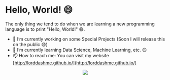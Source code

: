 <!--
**LordDashMe/LordDashMe** is a ✨ _special_ ✨ repository because its `README.md` (this file) appears on your GitHub profile.

Here are some ideas to get you started:

- 🔭 I’m currently working on ...
- 🌱 I’m currently learning ...
- 👯 I’m looking to collaborate on ...
- 🤔 I’m looking for help with ...
- 💬 Ask me about ...
- 📫 How to reach me: ...
- 😄 Pronouns: ...
- ⚡ Fun fact: ...
-->

# Hello, World! 😄

The only thing we tend to do when we are learning a new programming language is to print "Hello, World!" 😄.

- 🔭 I’m currently working on some Special Projects (Soon I will release this on the public 😄)
- 🌱 I’m currently learning Data Science, Machine Learning, etc. :wink:
- 📫 How to reach me: You can visit my website [http://lorddashme.github.io/](http://lorddashme.github.io/)

<p align="center">
  <a href="https://github.com/LordDashMe/github-contribution-stats/">
    <img src="https://github-contribution-stats.vercel.app/api/?username=lorddashme" />
  </a>
</p>
